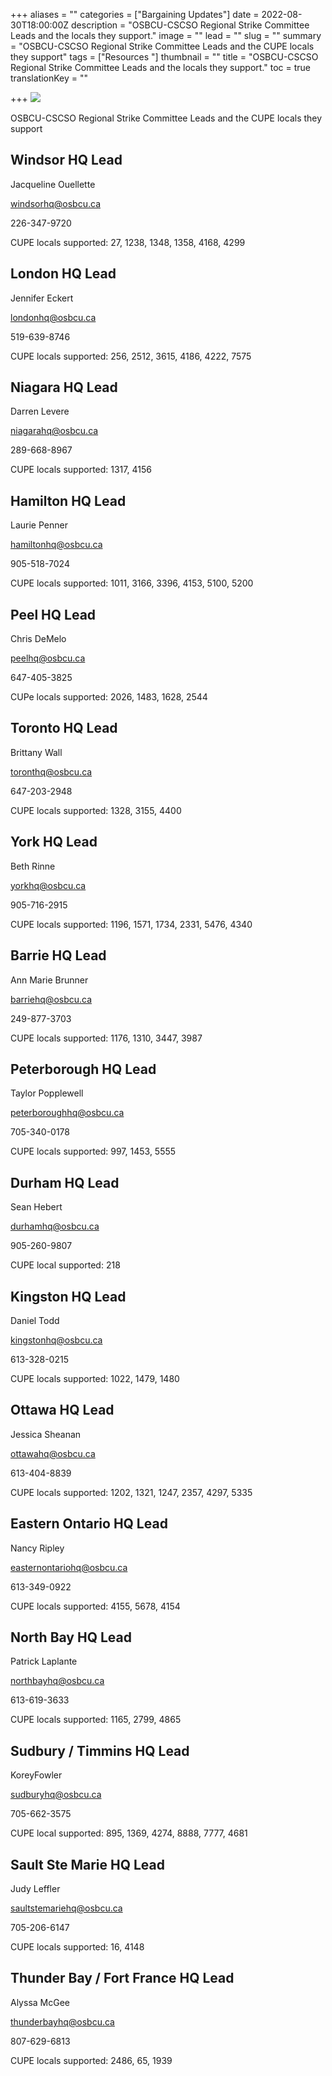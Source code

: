 +++
aliases = ""
categories = ["Bargaining Updates"]
date = 2022-08-30T18:00:00Z
description = "OSBCU-CSCSO Regional Strike Committee Leads and the locals they support."
image = ""
lead = ""
slug = ""
summary = "OSBCU-CSCSO Regional Strike Committee Leads and the CUPE locals they support"
tags = ["Resources "]
thumbnail = ""
title = "OSBCU-CSCSO Regional Strike Committee Leads and the locals they support."
toc = true
translationKey = ""

+++
![](/img/workers-together1.png)

OSBCU-CSCSO Regional Strike Committee Leads and the CUPE locals they support

## Windsor HQ Lead

Jacqueline Ouellette

windsorhq@osbcu.ca

226-347-9720

CUPE locals supported: 27, 1238, 1348, 1358, 4168, 4299

## London HQ Lead

Jennifer Eckert

londonhq@osbcu.ca

519-639-8746

CUPE locals supported: 256, 2512, 3615, 4186, 4222, 7575

## Niagara HQ Lead

Darren Levere

niagarahq@osbcu.ca

289-668-8967

CUPE locals supported: 1317, 4156

## Hamilton HQ Lead

Laurie Penner

hamiltonhq@osbcu.ca

905-518-7024

CUPE locals supported: 1011, 3166, 3396, 4153, 5100, 5200

## Peel HQ Lead

Chris DeMelo

peelhq@osbcu.ca

647-405-3825

CUPe locals supported: 2026, 1483, 1628, 2544

## Toronto HQ Lead

Brittany Wall

toronthq@osbcu.ca

647-203-2948

CUPE locals supported: 1328, 3155, 4400

## York HQ Lead

Beth Rinne

yorkhq@osbcu.ca

905-716-2915

CUPE locals supported: 1196, 1571, 1734, 2331, 5476, 4340

## Barrie HQ Lead

Ann Marie Brunner

barriehq@osbcu.ca

249-877-3703

CUPE locals supported: 1176, 1310, 3447, 3987

## Peterborough HQ Lead

Taylor Popplewell

peterboroughhq@osbcu.ca

705-340-0178

CUPE locals supported: 997, 1453, 5555

## Durham HQ Lead

Sean Hebert

durhamhq@osbcu.ca

905-260-9807

CUPE local supported: 218

## Kingston HQ Lead

Daniel Todd

kingstonhq@osbcu.ca

613-328-0215

CUPE locals supported: 1022, 1479, 1480

## Ottawa HQ Lead

Jessica Sheanan

ottawahq@osbcu.ca

613-404-8839

CUPE locals supported: 1202, 1321, 1247, 2357, 4297, 5335

## Eastern Ontario HQ Lead

Nancy Ripley

easternontariohq@osbcu.ca

613-349-0922

CUPE locals supported: 4155, 5678, 4154

## North Bay HQ Lead

Patrick Laplante

northbayhq@osbcu.ca

613-619-3633

CUPE locals supported: 1165, 2799, 4865

## Sudbury / Timmins HQ Lead

KoreyFowler

sudburyhq@osbcu.ca

705-662-3575

CUPE local supported: 895, 1369, 4274, 8888, 7777, 4681

## Sault Ste Marie HQ Lead

Judy Leffler

saultstemariehq@osbcu.ca

705-206-6147

CUPE locals supported: 16, 4148

## Thunder Bay / Fort France HQ Lead

Alyssa McGee

thunderbayhq@osbcu.ca

807-629-6813

CUPE locals supported: 2486, 65, 1939